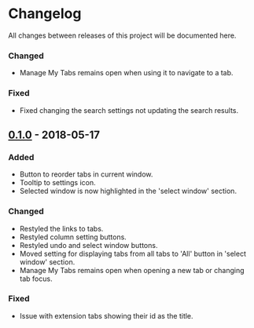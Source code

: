 # Changelog
All changes between releases of this project will be documented here.

### Changed
- Manage My Tabs remains open when using it to navigate to a tab.

### Fixed
- Fixed changing the search settings not updating the search results.

## [0.1.0](https://github.com/adamjamesadair/manage-my-tabs/releases/tag/v0.1.0) - 2018-05-17
### Added
- Button to reorder tabs in current window.
- Tooltip to settings icon.
- Selected window is now highlighted in the 'select window' section.

### Changed
- Restyled the links to tabs.
- Restyled column setting buttons.
- Restyled undo and select window buttons.
- Moved setting for displaying tabs from all tabs to 'All' button in 'select window' section.
- Manage My Tabs remains open when opening a new tab or changing tab focus.

### Fixed
-  Issue with extension tabs showing their id as the title.
